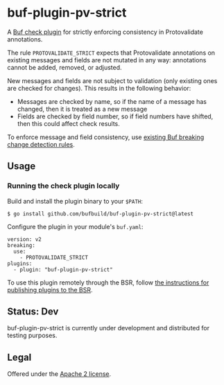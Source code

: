 # buf-plugin-pv-strict

A [Buf check plugin](https://buf.build/docs/cli/buf-plugins/) for strictly enforcing consistency
in Protovalidate annotations.

The rule `PROTOVALIDATE_STRICT` expects that Protovalidate annotations on existing messages
and fields are not mutated in any way: annotations cannot be added, removed, or adjusted.

New messages and fields are not subject to validation (only existing ones are checked for changes). This results in the following behavior:
- Messages are checked by name, so if the name of a message has changed, then it is treated
  as a new message
- Fields are checked by field number, so if field numbers have shifted, then this could affect
  check results.

To enforce message and field consistency, use [existing Buf breaking change detection rules](https://buf.build/docs/breaking/rules/).

## Usage

### Running the check plugin locally

Build and install the plugin binary to your `$PATH`:

```
$ go install github.com/bufbuild/buf-plugin-pv-strict@latest
```

Configure the plugin in your module's `buf.yaml`:

```
version: v2
breaking:
  use:
    - PROTOVALIDATE_STRICT
plugins:
  - plugin: "buf-plugin-pv-strict"
```

To use this plugin remotely through the BSR, follow [the instructions for publishing plugins to the BSR](https://buf.build/docs/cli/buf-plugins/publish/).

## Status: Dev

buf-plugin-pv-strict is currently under development and distributed for testing purposes.

## Legal

Offered under the [Apache 2 license](https://github.com/bufbuild/buf-plugin-pv-strict/blob/main/LICENSE).
